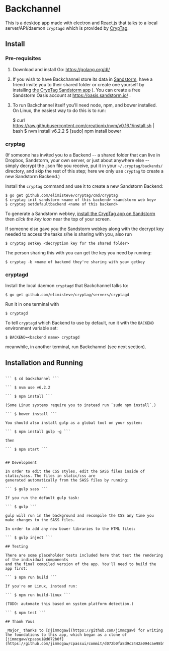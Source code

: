 # Backchannel

This is a desktop app made with electron and React.js that talks to a
local server/API/daemon `cryptagd` which is provided by
[CrypTag](https://github.com/elimisteve/cryptag).


## Install

### Pre-requisites

1. Download and install Go: https://golang.org/dl/

2. If you wish to have Backchannel store its data in
[Sandstorm](https://sandstorm.io/), have a friend invite you to their
shared folder or create one yourself by installing [the CrypTag Sandstorm app](https://apps.sandstorm.io/app/mkq3a9jyu6tqvzf7ayqwg620q95p438ajs02j0yx50w2aav4zra0)
). You can create a free Sandstorm Oasis account at
https://oasis.sandstorm.io/ .

3. To run Backchannel itself you'll need node, npm, and bower
installed. On Linux, the easiest way to do this is to run:

    $ curl https://raw.githubusercontent.com/creationix/nvm/v0.16.1/install.sh | bash
    $ nvm install v6.2.2
    $ [sudo] npm install bower


### cryptag

(If someone has invited you to a Backend -- a shared folder that can
live in Dropbox, Sandstorm, your own server, or just about anywhere
else -- simply decrypt the .json file you receive, put it in your
`~/.cryptag/backends/` directory, and skip the rest of this step; here
we only use `cryptag` to create a new Sandstorm Backend.)

Install the `cryptag` command and use it to create a new Sandstorm
Backend:

    $ go get github.com/elimisteve/cryptag/cmd/cryptag
    $ cryptag init sandstorm <name of this backend> <sandstorm web key>
    $ cryptag setdefaultbackend <name of this backend>

To generate a Sandstorm webkey, [install the CrypTag app on Sandstorm](https://apps.sandstorm.io/app/mkq3a9jyu6tqvzf7ayqwg620q95p438ajs02j0yx50w2aav4zra0)
then _click the key icon_ near the top of your screen.

If someone else gave you the Sandstorm webkey along with the decrypt
key needed to access the tasks s/he is sharing with you, also run

    $ cryptag setkey <decryption key for the shared folder>

The person sharing this with you can get the key you need by running:

    $ cryptag -b <name of backend they're sharing with you> getkey


### cryptagd

Install the local daemon `cryptagd` that Backchannel talks to:

    $ go get github.com/elimisteve/cryptag/servers/cryptagd

Run it in one terminal with

    $ cryptagd

To tell `cryptagd` which Backend to use by default, run it with the
`BACKEND` environment variable set:

    $ BACKEND=<backend name> cryptagd

meanwhile, in another terminal, run Backchannel (see next section).


## Installation and Running

``` $ git clone git clone https://github.com/elimisteve/backchannel.git

``` $ cd backchannel ```

``` $ nvm use v6.2.2

``` $ npm install ```

(Some Linux systems require you to instead run `sudo npm install`.)

``` $ bower install ```

You should also install gulp as a global tool on your system:

``` $ npm install gulp -g ```

then

``` $ npm start ```


## Development

In order to edit the CSS styles, edit the SASS files inside of static/sass. The files in static/css are
generated automatically from the SASS files by running:

``` $ gulp sass ```

If you run the default gulp task:

``` $ gulp ```

gulp will run in the background and recompile the CSS any time you make changes to the SASS files.

In order to add any new bower libraries to the HTML files:

``` $ gulp inject ```

## Testing

There are some placeholder tests included here that test the rendering of the individual components
and the final compiled version of the app. You'll need to build the app first:

``` $ npm run build ```

If you're on Linux, instead run:

``` $ npm run build-linux ```

(TODO: automate this based on system platform detection.)

``` $ npm test ```

## Thank Yous

_Major_ thanks to [@jimmcgaw](https://github.com/jimmcgaw) for writing
the foundations to this app, which began as a clone of
[jimmcgaw/cpassui@d072b0f](https://github.com/jimmcgaw/cpassui/commit/d072b0fa8d9c2442a094cae98bf2acafb28154f3).

